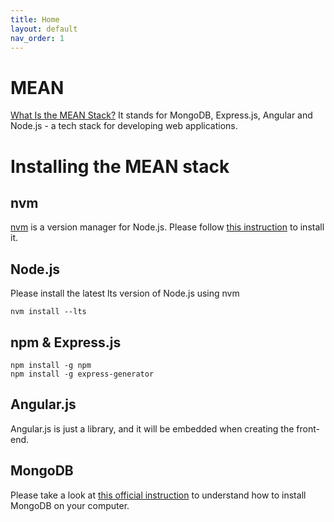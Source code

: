 ```yaml
---
title: Home
layout: default
nav_order: 1
---
```


# MEAN

[What Is the MEAN Stack?](https://www.mongodb.com/mean-stack) It stands for MongoDB, Express.js, Angular and Node.js - a
tech stack for developing web applications.

# Installing the MEAN stack

## nvm

[nvm](https://github.com/nvm-sh/nvm) is a version manager for Node.js. Please
follow [this instruction](https://github.com/nvm-sh/nvm?tab=readme-ov-file#installing-and-updating) to install it.

## Node.js

Please install the latest lts version of Node.js using nvm

```shell
nvm install --lts
```

## npm & Express.js

```shell
npm install -g npm
npm install -g express-generator
```

## Angular.js

Angular.js is just a library, and it will be embedded when creating the front-end.

## MongoDB

Please take a look at [this official instruction](https://www.mongodb.com/docs/manual/installation) to understand how
to install MongoDB on your computer.